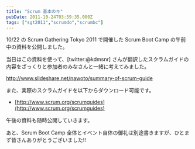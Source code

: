 ```yaml
---
title: "Scrum 基本のキ"
pubDate: 2011-10-24T03:59:35.000Z
tags: ["sgt2011","scrumdo","scrumbc"]
---
```


10/22 の Scrum Gathering Tokyo 2011 で開催した Scrum Boot Camp の午前中の資料を公開しました。

当日はこの資料を使って、[twitter:@kdmsnr] さんが翻訳したスクラムガイドの内容をざっくりと参加者のみなさんと一緒に考えてみました。

http://www.slideshare.net/nawoto/summary-of-scrum-guide

また、実際のスクラムガイドを以下からダウンロード可能です。

- [http://www.scrum.org/scrumguides](http://www.scrum.org/scrumguides)

午後の資料も随時公開していきます。

あと、Scrum Boot Camp 全体とイベント自体の御礼は別途書きますが、ひとまず皆さんありがとうございました!!